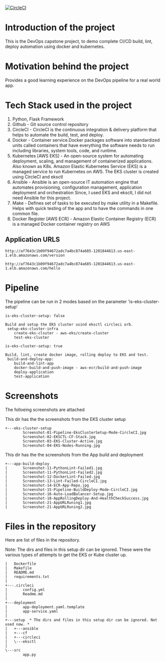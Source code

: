 [![CircleCI](https://circleci.com/gh/tomjoseph/devops-capstone.svg?style=svg)](https://circleci.com/gh/tomjoseph/devops-capstone)

# Introduction of the project
This is the DevOps capstone project, to demo complete CI/CD build, lint, deploy automation using docker and kubernetes.   

# Motivation behind the project
Provides a good learning experience on the DevOps pipeline for a real world app. 

# Tech Stack used in the project
1. Python, Flask Framework
2. Github - Git source control repository
3. CircleCI - CircleCI is the continuous integration & delivery platform that helps to automate the build, test, and deploy.
4. Docker - Container service.Docker packages software into standardized units called containers that have everything the software needs to run including libraries, system tools, code, and runtime.
5. Kubernetes [AWS EKS] - An open-source system for automating deployment, scaling, and management of containerized applications. Also known as K8s. Amazon Elastic Kubernetes Service (EKS) is a managed service to run Kubernetes on AWS. The EKS cluster is created using CircleCI and eksctl
6. Ansible - Ansible is an open-source IT automation engine that automates provisioning, configuration management, application deployment and orchestration Since, I used EKS and eksctl, I did not need Ansible for this project. 
7. Make - Defines set of tasks to be executed by make utility in a Makefile. Helps with quick testing of the app and to have the commands in one common file.
8. Docker Register [AWS ECR] - Amazon Elastic Container Registry (ECR) is a managed Docker container registry on AWS

## Application URLS

```
http://af7643c1b09f94672adc7a4bc874a685-1201844613.us-east-1.elb.amazonaws.com/version

http://af7643c1b09f94672adc7a4bc874a685-1201844613.us-east-1.elb.amazonaws.com/hello
```

# Pipeline
The pipeline can be run in 2 modes based on the parameter 'is-eks-cluster-setup'

```
is-eks-cluster-setup: false

Build and setup the EKS cluster usind eksctl circleci orb.
 setup-eks-cluster-infra
    create-eks-clsuter - aws-eks/create-cluster
    test-eks-cluster
```

```
is-eks-cluster-setup: true

Build, lint, create docker image, rolling deploy to EKS and test.
 build-and-deploy-app:
    build-and-lint-app
    docker-build-and-push-image - aws-ecr/build-and-push-image
    deploy-application
    test-application
```

# Screenshots
The folloeing screenshots are attached

This dir has the the screenshots from the EKS cluster setup  
```
+---eks-cluster-setup
        Screenshot-01-Pipeline-EksClusterSetup-Mode-CircleCI.jpg
        Screenshot-02-EKSCTL-CF-Stack.jpg
        Screenshot-03-EKS-Cluster-Active.jpg
        Screenshot-04-EKS-Nodes-Running.jpg
```

This dir has the the screenshots from the App build and deployment
```
+---app-build-deploy
|       Screenshot-11-PythonLint-Failed1.jpg
|       Screenshot-11-PythonLint-Failed2.jpg
|       Screenshot-12-DockerLint-Failed.jpg
|       Screenshot-13-Lint-Failed-CircleCI.jpg
|       Screenshot-14-ECR-App-Repo.jpg
|       Screenshot-15-Pipeline-BuildDeploy-Mode-CircleCI.jpg
|       Screenshot-16-Auto-LoadBalancer-Setup.jpg
|       Screenshot-18-AppRollingDeploy-And-HealthCheckSuccess.jpg
|       Screenshot-21-AppURLRuning1.jpg
|       Screenshot-21-AppURLRuning2.jpg
```

# Files in the repository
Here are list of files in the repository. 

Note: The dirs and files in this setup dir can be ignored. These were the various types of attempts to get the EKS or Kube cluster up.

```
|   Dockerfile
|   Makefile
|   README.md
|   requirements.txt
|
+---.circleci
|       config.yml
|       Readme.md
|
+---deployment
|       app-deployment.yaml.template
|       app-service.yaml
|
+---setup  * The dirs and files in this setup dir can be ignored. Not used now. *
|   +---ansible
|   +---cf
|   +---circleci
|   \---eksctl
|
\---src
        app.py
```
